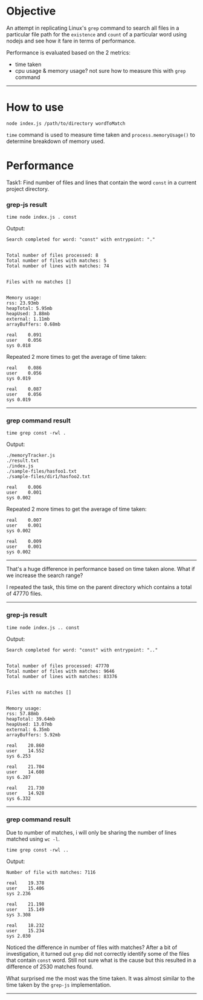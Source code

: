 # Objective
An attempt in replicating Linux's `grep` command to search all files in a particular file path for the `existence` and `count` of a particular word using nodejs and see how it fare in terms of performance.

Performance is evaluated based on the 2 metrics:
* time taken
* cpu usage & memory usage? not sure how to measure this with `grep` command
---

# How to use
```
node index.js /path/to/directory wordToMatch
```

`time` command is used to measure time taken and `process.memoryUsage()` to determine breakdown of memory used.

# Performance

Task1: Find number of files and lines that contain the word `const` in a current project directory. 

### grep-js result

```
time node index.js . const
```

Output:
```
Search completed for word: "const" with entrypoint: "."


Total number of files processed: 8
Total number of files with matches: 5
Total number of lines with matches: 74


Files with no matches []


Memory usage:
rss: 23.93mb
heapTotal: 5.95mb
heapUsed: 3.88mb
external: 1.11mb
arrayBuffers: 0.68mb

real	0.091
user	0.056
sys	0.018
```
Repeated 2 more times to get the average of time taken:
```
real	0.086
user	0.056
sys	0.019

real	0.087
user	0.056
sys	0.019
```
---

### grep command result
```
time grep const -rwl .
```
Output:
```
./memoryTracker.js
./result.txt
./index.js
./sample-files/hasfoo1.txt
./sample-files/dir1/hasfoo2.txt

real	0.006
user	0.001
sys	0.002
```
Repeated 2 more times to get the average of time taken:
```
real	0.007
user	0.001
sys	0.002

real	0.009
user	0.001
sys	0.002
```
---
That's a huge difference in performance based on time taken alone.
What if we increase the search range?

I repeated the task, this time on the parent directory which contains a total of 47770 files.

---

### grep-js result
```
time node index.js .. const
```
Output:
```
Search completed for word: "const" with entrypoint: ".."


Total number of files processed: 47770
Total number of files with matches: 9646
Total number of lines with matches: 83376


Files with no matches []


Memory usage:
rss: 57.88mb
heapTotal: 39.64mb
heapUsed: 13.07mb
external: 6.35mb
arrayBuffers: 5.92mb

real	20.860
user	14.552
sys	6.253
```

```
real	21.704
user	14.608
sys	6.287
```

```
real	21.730
user	14.928
sys	6.332
```
---

### grep command result

Due to number of matches, i will only be sharing the number of lines matched using `wc -l`.

```
time grep const -rwl ..
```
Output:
```
Number of file with matches: 7116
```

```
real	19.378
user	15.406
sys	2.236
```

```
real	21.198
user	15.149
sys	3.308
```

```
real	18.232
user	15.234
sys	2.030
```
Noticed the difference in number of files with matches? After a bit of investigation, it turned out `grep` did not correctly identify some of the files that contain `const` word. Still not sure what is the cause but this resulted in a difference of 2530 matches found.

What surprised me the most was the time taken. It was almost similar to the time taken by the `grep-js` implementation.

---